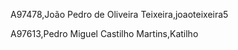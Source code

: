 A97478,João Pedro de Oliveira Teixeira,joaoteixeira5 

A97613,Pedro Miguel Castilho Martins,Katilho 

